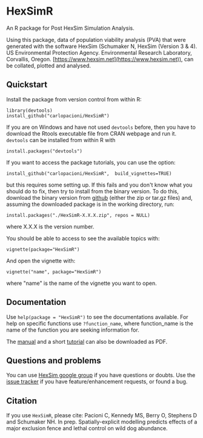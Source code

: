 # HexSimR
An R package for Post HexSim Simulation Analysis.  

Using this package, data of population viability analysis (PVA) that were generated with the software HexSim (Schumaker N, HexSim (Version 3 & 4). US Environmental Protection Agency. Environmental Research Laboratory, Corvallis, Oregon. [https://www.hexsim.net](https://www.hexsim.net)), can be collated, plotted and analysed.

## Quickstart
Install the package from version control from within R:
```
library(devtools)
install_github("carlopacioni/HexSimR")
```
If you are on Windows and have not used `devtools` before, then you have to download the Rtools executable file from CRAN webpage and run it. `devtools` can be installed from within R with 
```
install.packages("devtools")
```
If you want to access the package tutorials, you can use the option:
```
install_github("carlopacioni/HexSimR",  build_vignettes=TRUE)
```
but this requires some setting up. If this fails and you don't know what you should do to fix, then try to install from the binary version. To do this, download the binary version from [github](https://github.com/carlopacioni/HexSimR/releases) (either the zip or tar.gz files) and, assuming the downloaded package is in the working directory, run:
```
install.packages("./HexSimR-X.X.X.zip", repos = NULL)
```
where X.X.X is the version number. 

You should be able to access to see the available topics with:
```
vignette(package="HexSimR")
```
And open the vignette with:
```
vignette("name", package="HexSimR")
```
where "name" is the name of the vignette you want to open.


## Documentation
Use `help(package = "HexSimR")` to see the documentations available. For help on specific functions use `?function_name`, where function_name is the name of the function you are seeking information for.


The [manual](https://www.researchgate.net/publication/306884751_HexSimR_manual?ev=prf_pub) and a short [tutorial](https://www.researchgate.net/publication/306911593_HexSimR_tutorial) can also be downloaded as PDF.


## Questions and problems
You can use [HexSim google group](https://groups.google.com/forum/m/#!forum/hexsim) if you have questions or doubts. Use the [issue tracker](https://github.com/carlopacioni/HexSimR/issues) if you have feature/enhancement requests, or found a bug.

## Citation
If you use `HexSimR`, please cite:
Pacioni C, Kennedy MS, Berry O, Stephens D and Schumaker NH. In prep. Spatially-explicit modelling predicts effects of a major exclusion fence and lethal control on wild dog abundance.